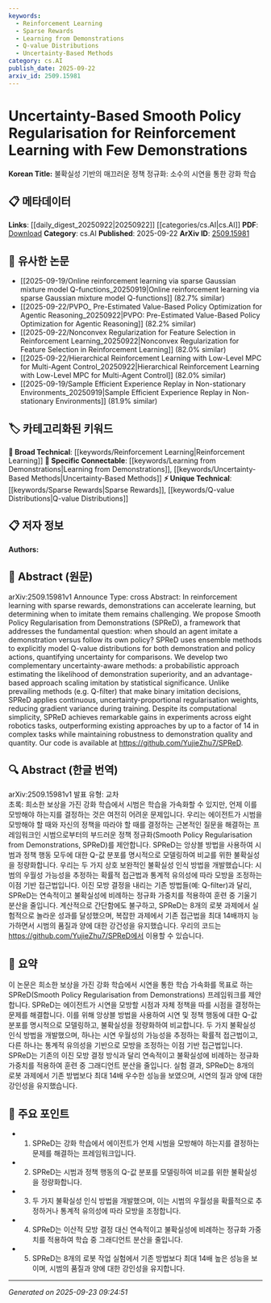 ```yaml
---
keywords:
  - Reinforcement Learning
  - Sparse Rewards
  - Learning from Demonstrations
  - Q-value Distributions
  - Uncertainty-Based Methods
category: cs.AI
publish_date: 2025-09-22
arxiv_id: 2509.15981
---
```


<!-- KEYWORD_LINKING_METADATA:
{
  "processed_timestamp": "2025-09-23T09:24:51.928880",
  "vocabulary_version": "1.0",
  "selected_keywords": [
    "Reinforcement Learning",
    "Sparse Rewards",
    "Learning from Demonstrations",
    "Q-value Distributions",
    "Uncertainty-Based Methods"
  ],
  "rejected_keywords": [],
  "similarity_scores": {
    "Reinforcement Learning": 0.85,
    "Sparse Rewards": 0.72,
    "Learning from Demonstrations": 0.8,
    "Q-value Distributions": 0.78,
    "Uncertainty-Based Methods": 0.77
  },
  "extraction_method": "AI_prompt_based",
  "budget_applied": true,
  "candidates_json": {
    "candidates": [
      {
        "surface": "Reinforcement Learning",
        "canonical": "Reinforcement Learning",
        "aliases": [
          "RL"
        ],
        "category": "broad_technical",
        "rationale": "Reinforcement Learning is a foundational concept that connects to numerous other topics in machine learning and robotics.",
        "novelty_score": 0.45,
        "connectivity_score": 0.92,
        "specificity_score": 0.65,
        "link_intent_score": 0.85
      },
      {
        "surface": "Sparse Rewards",
        "canonical": "Sparse Rewards",
        "aliases": [],
        "category": "unique_technical",
        "rationale": "Sparse Rewards are a specific challenge in reinforcement learning that influences the design of learning algorithms.",
        "novelty_score": 0.68,
        "connectivity_score": 0.65,
        "specificity_score": 0.78,
        "link_intent_score": 0.72
      },
      {
        "surface": "Demonstrations",
        "canonical": "Learning from Demonstrations",
        "aliases": [
          "Imitation Learning"
        ],
        "category": "specific_connectable",
        "rationale": "Learning from Demonstrations is a key technique in reinforcement learning that enhances connectivity with imitation learning research.",
        "novelty_score": 0.55,
        "connectivity_score": 0.88,
        "specificity_score": 0.7,
        "link_intent_score": 0.8
      },
      {
        "surface": "Q-value Distributions",
        "canonical": "Q-value Distributions",
        "aliases": [],
        "category": "unique_technical",
        "rationale": "Q-value Distributions provide a nuanced approach to decision-making in reinforcement learning, linking to advanced policy evaluation techniques.",
        "novelty_score": 0.72,
        "connectivity_score": 0.7,
        "specificity_score": 0.82,
        "link_intent_score": 0.78
      },
      {
        "surface": "Uncertainty-Based Methods",
        "canonical": "Uncertainty-Based Methods",
        "aliases": [
          "Uncertainty Quantification"
        ],
        "category": "specific_connectable",
        "rationale": "Uncertainty-Based Methods are pivotal in reinforcement learning for balancing exploration and exploitation, connecting to broader AI safety topics.",
        "novelty_score": 0.6,
        "connectivity_score": 0.85,
        "specificity_score": 0.75,
        "link_intent_score": 0.77
      }
    ],
    "ban_list_suggestions": [
      "method",
      "experiment",
      "performance"
    ]
  },
  "decisions": [
    {
      "candidate_surface": "Reinforcement Learning",
      "resolved_canonical": "Reinforcement Learning",
      "decision": "linked",
      "scores": {
        "novelty": 0.45,
        "connectivity": 0.92,
        "specificity": 0.65,
        "link_intent": 0.85
      }
    },
    {
      "candidate_surface": "Sparse Rewards",
      "resolved_canonical": "Sparse Rewards",
      "decision": "linked",
      "scores": {
        "novelty": 0.68,
        "connectivity": 0.65,
        "specificity": 0.78,
        "link_intent": 0.72
      }
    },
    {
      "candidate_surface": "Demonstrations",
      "resolved_canonical": "Learning from Demonstrations",
      "decision": "linked",
      "scores": {
        "novelty": 0.55,
        "connectivity": 0.88,
        "specificity": 0.7,
        "link_intent": 0.8
      }
    },
    {
      "candidate_surface": "Q-value Distributions",
      "resolved_canonical": "Q-value Distributions",
      "decision": "linked",
      "scores": {
        "novelty": 0.72,
        "connectivity": 0.7,
        "specificity": 0.82,
        "link_intent": 0.78
      }
    },
    {
      "candidate_surface": "Uncertainty-Based Methods",
      "resolved_canonical": "Uncertainty-Based Methods",
      "decision": "linked",
      "scores": {
        "novelty": 0.6,
        "connectivity": 0.85,
        "specificity": 0.75,
        "link_intent": 0.77
      }
    }
  ]
}
-->

# Uncertainty-Based Smooth Policy Regularisation for Reinforcement Learning with Few Demonstrations

**Korean Title:** 불확실성 기반의 매끄러운 정책 정규화: 소수의 시연을 통한 강화 학습

## 📋 메타데이터

**Links**: [[daily_digest_20250922|20250922]] [[categories/cs.AI|cs.AI]]
**PDF**: [Download](https://arxiv.org/pdf/2509.15981.pdf)
**Category**: cs.AI
**Published**: 2025-09-22
**ArXiv ID**: [2509.15981](https://arxiv.org/abs/2509.15981)

## 🔗 유사한 논문
- [[2025-09-19/Online reinforcement learning via sparse Gaussian mixture model Q-functions_20250919|Online reinforcement learning via sparse Gaussian mixture model Q-functions]] (82.7% similar)
- [[2025-09-22/PVPO_ Pre-Estimated Value-Based Policy Optimization for Agentic Reasoning_20250922|PVPO: Pre-Estimated Value-Based Policy Optimization for Agentic Reasoning]] (82.2% similar)
- [[2025-09-22/Nonconvex Regularization for Feature Selection in Reinforcement Learning_20250922|Nonconvex Regularization for Feature Selection in Reinforcement Learning]] (82.0% similar)
- [[2025-09-22/Hierarchical Reinforcement Learning with Low-Level MPC for Multi-Agent Control_20250922|Hierarchical Reinforcement Learning with Low-Level MPC for Multi-Agent Control]] (82.0% similar)
- [[2025-09-19/Sample Efficient Experience Replay in Non-stationary Environments_20250919|Sample Efficient Experience Replay in Non-stationary Environments]] (81.9% similar)

## 🏷️ 카테고리화된 키워드
**🧠 Broad Technical**: [[keywords/Reinforcement Learning|Reinforcement Learning]]
**🔗 Specific Connectable**: [[keywords/Learning from Demonstrations|Learning from Demonstrations]], [[keywords/Uncertainty-Based Methods|Uncertainty-Based Methods]]
**⚡ Unique Technical**: [[keywords/Sparse Rewards|Sparse Rewards]], [[keywords/Q-value Distributions|Q-value Distributions]]

## 📋 저자 정보

**Authors:** 

## 📄 Abstract (원문)

arXiv:2509.15981v1 Announce Type: cross 
Abstract: In reinforcement learning with sparse rewards, demonstrations can accelerate learning, but determining when to imitate them remains challenging. We propose Smooth Policy Regularisation from Demonstrations (SPReD), a framework that addresses the fundamental question: when should an agent imitate a demonstration versus follow its own policy? SPReD uses ensemble methods to explicitly model Q-value distributions for both demonstration and policy actions, quantifying uncertainty for comparisons. We develop two complementary uncertainty-aware methods: a probabilistic approach estimating the likelihood of demonstration superiority, and an advantage-based approach scaling imitation by statistical significance. Unlike prevailing methods (e.g. Q-filter) that make binary imitation decisions, SPReD applies continuous, uncertainty-proportional regularisation weights, reducing gradient variance during training. Despite its computational simplicity, SPReD achieves remarkable gains in experiments across eight robotics tasks, outperforming existing approaches by up to a factor of 14 in complex tasks while maintaining robustness to demonstration quality and quantity. Our code is available at https://github.com/YujieZhu7/SPReD.

## 🔍 Abstract (한글 번역)

arXiv:2509.15981v1 발표 유형: 교차  
초록: 희소한 보상을 가진 강화 학습에서 시범은 학습을 가속화할 수 있지만, 언제 이를 모방해야 하는지를 결정하는 것은 여전히 어려운 문제입니다. 우리는 에이전트가 시범을 모방해야 할 때와 자신의 정책을 따라야 할 때를 결정하는 근본적인 질문을 해결하는 프레임워크인 시범으로부터의 부드러운 정책 정규화(Smooth Policy Regularisation from Demonstrations, SPReD)를 제안합니다. SPReD는 앙상블 방법을 사용하여 시범과 정책 행동 모두에 대한 Q-값 분포를 명시적으로 모델링하여 비교를 위한 불확실성을 정량화합니다. 우리는 두 가지 상호 보완적인 불확실성 인식 방법을 개발했습니다: 시범의 우월성 가능성을 추정하는 확률적 접근법과 통계적 유의성에 따라 모방을 조정하는 이점 기반 접근법입니다. 이진 모방 결정을 내리는 기존 방법들(예: Q-filter)과 달리, SPReD는 연속적이고 불확실성에 비례하는 정규화 가중치를 적용하여 훈련 중 기울기 분산을 줄입니다. 계산적으로 간단함에도 불구하고, SPReD는 8개의 로봇 과제에서 실험적으로 놀라운 성과를 달성했으며, 복잡한 과제에서 기존 접근법을 최대 14배까지 능가하면서 시범의 품질과 양에 대한 강건성을 유지했습니다. 우리의 코드는 https://github.com/YujieZhu7/SPReD에서 이용할 수 있습니다.

## 📝 요약

이 논문은 희소한 보상을 가진 강화 학습에서 시연을 통한 학습 가속화를 목표로 하는 SPReD(Smooth Policy Regularisation from Demonstrations) 프레임워크를 제안합니다. SPReD는 에이전트가 시연을 모방할 시점과 자체 정책을 따를 시점을 결정하는 문제를 해결합니다. 이를 위해 앙상블 방법을 사용하여 시연 및 정책 행동에 대한 Q-값 분포를 명시적으로 모델링하고, 불확실성을 정량화하여 비교합니다. 두 가지 불확실성 인식 방법을 개발했으며, 하나는 시연 우월성의 가능성을 추정하는 확률적 접근법이고, 다른 하나는 통계적 유의성을 기반으로 모방을 조정하는 이점 기반 접근법입니다. SPReD는 기존의 이진 모방 결정 방식과 달리 연속적이고 불확실성에 비례하는 정규화 가중치를 적용하여 훈련 중 그래디언트 분산을 줄입니다. 실험 결과, SPReD는 8개의 로봇 과제에서 기존 방법보다 최대 14배 우수한 성능을 보였으며, 시연의 질과 양에 대한 강인성을 유지했습니다.

## 🎯 주요 포인트

- 1. SPReD는 강화 학습에서 에이전트가 언제 시범을 모방해야 하는지를 결정하는 문제를 해결하는 프레임워크입니다.
- 2. SPReD는 시범과 정책 행동의 Q-값 분포를 모델링하여 비교를 위한 불확실성을 정량화합니다.
- 3. 두 가지 불확실성 인식 방법을 개발했으며, 이는 시범의 우월성을 확률적으로 추정하거나 통계적 유의성에 따라 모방을 조정합니다.
- 4. SPReD는 이산적 모방 결정 대신 연속적이고 불확실성에 비례하는 정규화 가중치를 적용하여 학습 중 그래디언트 분산을 줄입니다.
- 5. SPReD는 8개의 로봇 작업 실험에서 기존 방법보다 최대 14배 높은 성능을 보이며, 시범의 품질과 양에 대한 강인성을 유지합니다.


---

*Generated on 2025-09-23 09:24:51*
